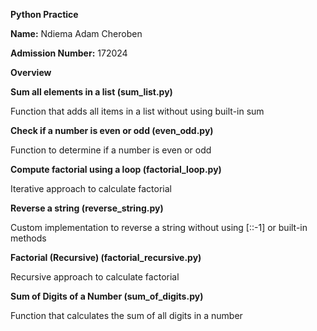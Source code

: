**Python Practice**

**Name:** Ndiema Adam Cheroben

**Admission Number:** 172024


**Overview**


**Sum all elements in a list (sum_list.py)**

Function that adds all items in a list without using built-in sum


**Check if a number is even or odd (even_odd.py)**

Function to determine if a number is even or odd


**Compute factorial using a loop (factorial_loop.py)**

Iterative approach to calculate factorial


**Reverse a string (reverse_string.py)**

Custom implementation to reverse a string without using [::-1] or built-in methods


**Factorial (Recursive) (factorial_recursive.py)**

Recursive approach to calculate factorial

**Sum of Digits of a Number (sum_of_digits.py)**

Function that calculates the sum of all digits in a number
